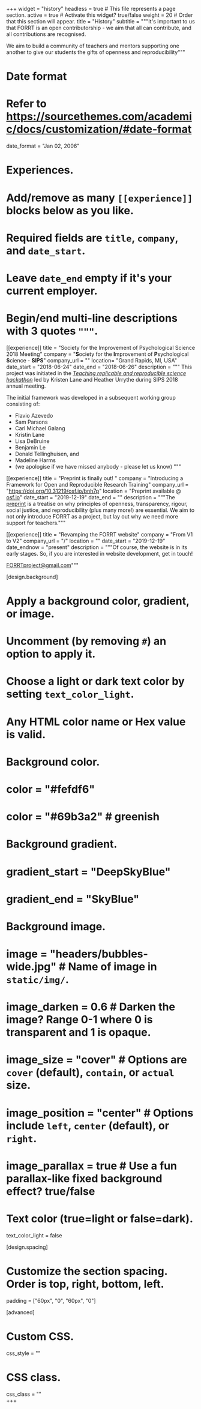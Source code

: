 +++
widget = "history"
headless = true  # This file represents a page section.
active = true  # Activate this widget? true/false
weight = 20  # Order that this section will appear.
title = "History"
subtitle = """It's important to us that FORRT is an open contributorship - we aim that all can contribute, and all contributions are recognised.

We aim to build a community of teachers and mentors supporting one another to give our students the gifts of openness and reproducibility"""

# Date format
#   Refer to https://sourcethemes.com/academic/docs/customization/#date-format
date_format = "Jan 02, 2006"

# Experiences.
#   Add/remove as many `[[experience]]` blocks below as you like.
#   Required fields are `title`, `company`, and `date_start`.
#   Leave `date_end` empty if it's your current employer.
#   Begin/end multi-line descriptions with 3 quotes `"""`.
[[experience]]
  title = "Society for the Improvement of Psychological Science 2018 Meeting"
  company = "**S**ociety for the **I**mprovement of **P**sychological **S**cience - **SIPS**"
  company_url = ""
  location= "Grand Rapids, MI, USA"
  date_start = "2018-06-24"
  date_end = "2018-06-26"
  description = """
  This project was initiated in the *[Teaching replicable and reproducible science hackathon](https://osf.io/x7d45/)* led by Kristen Lane and Heather Urrythe during SIPS 2018 annual meeting.
  
  The initial framework was developed in a subsequent working group consisting of:
  * Flavio Azevedo
  * Sam Parsons
  * Carl Michael Galang
  * Kristin Lane
  * Lisa DeBruine
  * Benjamin Le
  * Donald Tellinghuisen, and
  * Madeline Harms
  * (we apologise if we have missed anybody - please let us know)
  """

[[experience]]
  title = "Preprint is finally out! "
  company = "Introducing a Framework for Open and Reproducible Research Training"
  company_url = "https://doi.org/10.31219/osf.io/bnh7p"
  location = "Preprint available @ [osf.io](https://doi.org/10.31219/osf.io/bnh7p)"
  date_start = "2019-12-19"
  date_end = ""
  description = """The [preprint](https://osf.io/bnh7p) is a treatise on why principles of openness, transparency, rigour, social justice, and reproducibility (plus many more!) are essential. We aim to not only introduce FORRT as a project, but lay out why we need more support for teachers."""

[[experience]]
  title = "Revamping the FORRT website"
  company = "From V1 to V2"
  company_url = "/"
  location = ""
  date_start = "2019-12-19"
  date_endnow = "present"
  description = """Of course, the website is in its early stages. So, if you are interested in website development, get in touch!

FORRTproject@gmail.com"""
  
[design.background]
  # Apply a background color, gradient, or image.
  #   Uncomment (by removing `#`) an option to apply it.
  #   Choose a light or dark text color by setting `text_color_light`.
  #   Any HTML color name or Hex value is valid.

  # Background color.
  # color = "#fefdf6"
  # color = "#69b3a2" # greenish
  
  # Background gradient.
  # gradient_start = "DeepSkyBlue"
  # gradient_end = "SkyBlue"
  
  # Background image.
  # image = "headers/bubbles-wide.jpg"  # Name of image in `static/img/`.
  # image_darken = 0.6  # Darken the image? Range 0-1 where 0 is transparent and 1 is opaque.
  # image_size = "cover"  #  Options are `cover` (default), `contain`, or `actual` size.
  # image_position = "center"  # Options include `left`, `center` (default), or `right`.
  # image_parallax = true  # Use a fun parallax-like fixed background effect? true/false

  # Text color (true=light or false=dark).
  text_color_light = false

[design.spacing]
  # Customize the section spacing. Order is top, right, bottom, left.
  padding = ["60px", "0", "60px", "0"]

[advanced]
 # Custom CSS. 
 css_style = ""
 
 # CSS class.
 css_class = ""  
+++